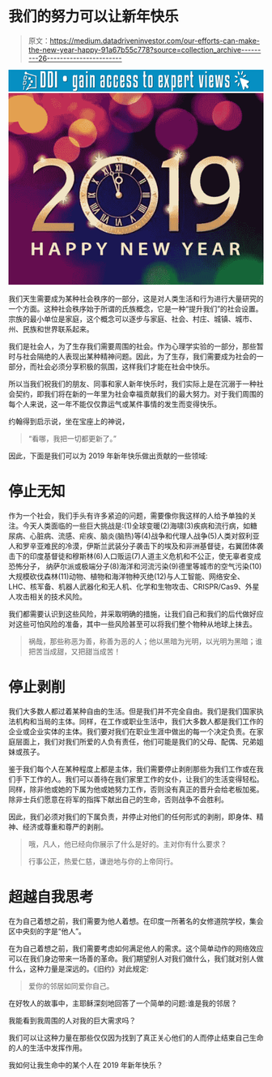 # 我们的努力可以让新年快乐

> 原文：<https://medium.datadriveninvestor.com/our-efforts-can-make-the-new-year-happy-91a67b55c778?source=collection_archive---------26----------------------->

[![](img/522b7d5cbf4d8391d35052d72102fd50.png)](http://www.track.datadriveninvestor.com/1B9E)![](img/8d9088eec52f722d75273786149889a2.png)

我们天生需要成为某种社会秩序的一部分，这是对人类生活和行为进行大量研究的一个方面。这种社会秩序始于所谓的氏族概念，它是一种“提升我们”的社会设置。宗族的最小单位是家庭，这个概念可以逐步与家庭、社会、村庄、城镇、城市、州、民族和世界联系起来。

我们是社会人，为了生存我们需要周围的社会。作为心理学实验的一部分，那些暂时与社会隔绝的人表现出某种精神问题。因此，为了生存，我们需要成为社会的一部分，而社会必须分享积极的氛围，这样我们才能在社会中快乐。

所以当我们祝我们的朋友、同事和家人新年快乐时，我们实际上是在沉溺于一种社会契约，即我们将在新的一年里为社会幸福贡献我们的最大努力。对于我们周围的每个人来说，这一年不能仅仅靠运气或某件事情的发生而变得快乐。

约翰得到启示说，坐在宝座上的神说，

> “看哪，我把一切都更新了。”

因此，下面是我们可以为 2019 年新年快乐做出贡献的一些领域:

# 停止无知

作为一个社会，我们手头有许多紧迫的问题，需要像你我这样的人给予单独的关注。今天人类面临的一些巨大挑战是:(1)全球变暖(2)海啸(3)疾病和流行病，如糖尿病、心脏病、流感、疟疾、脑炎(脑热)等(4)战争和代理人战争(5)人类对叙利亚人和罗辛亚难民的冷漠，伊斯兰武装分子袭击下的埃及和非洲基督徒，右翼团体袭击下的印度基督徒和穆斯林(6)人口贩运(7)人道主义危机和不公正，使无辜者变成恐怖分子， 纳萨尔派或极端分子(8)海洋和河流污染(9)德里等城市的空气污染(10)大规模砍伐森林(11)动物、植物和海洋物种灭绝(12)与人工智能、网络安全、LHC、核军备、机器人武器化和无人机、化学和生物攻击、CRISPR/Cas9、外星人攻击相关的技术风险。

我们都需要认识到这些风险，并采取明确的措施，让我们自己和我们的后代做好应对这些可怕风险的准备，其中一些风险甚至可以将我们整个物种从地球上抹去。

> 祸哉，那些称恶为善，称善为恶的人；他以黑暗为光明，以光明为黑暗；谁把苦当成甜，又把甜当成苦！

# 停止剥削

我们大多数人都过着某种自由的生活。但是我们并不完全自由。我们是我们国家执法机构和当局的主体。同样，在工作或职业生活中，我们大多数人都是我们工作的企业或企业实体的主体。我们要对我们在职业生涯中做出的每一个决定负责。在家庭层面上，我们对我们所爱的人负有责任，他们可能是我们的父母、配偶、兄弟姐妹或孩子。

鉴于我们每个人在某种程度上都是主体，我们需要停止剥削那些为我们工作或在我们手下工作的人。我们可以善待在我们家里工作的女仆，让我们的生活变得轻松。同样，除非他或她的下属为他或她努力工作，否则没有真正的晋升会给老板加冕。除非士兵们愿意在将军的指挥下献出自己的生命，否则战争不会胜利。

因此，我们必须对我们的下属负责，并停止对他们的任何形式的剥削，即身体、精神、经济或尊重和尊严的剥削。

> 哦，凡人，他已经向你展示了什么是好的。主对你有什么要求？
> 
> 行事公正，热爱仁慈，谦逊地与你的上帝同行。

# 超越自我思考

在为自己着想之前，我们需要为他人着想。在印度一所著名的女修道院学校，集会区中央刻的字是“他人”。

在为自己着想之前，我们需要考虑如何满足他人的需求。这个简单动作的网络效应可以在我们身边带来一场善的革命。我们期望别人对我们做什么，我们就对别人做什么，这种力量是深远的。《旧约》对此规定:

> 爱你的邻居如同爱你自己。

在好牧人的故事中，主耶稣深刻地回答了一个简单的问题:谁是我的邻居？

我能看到我周围的人对我的巨大需求吗？

我们可以让这种力量在那些仅仅因为找到了真正关心他们的人而停止结束自己生命的人的生活中发挥作用。

我如何让我生命中的某个人在 2019 年新年快乐？